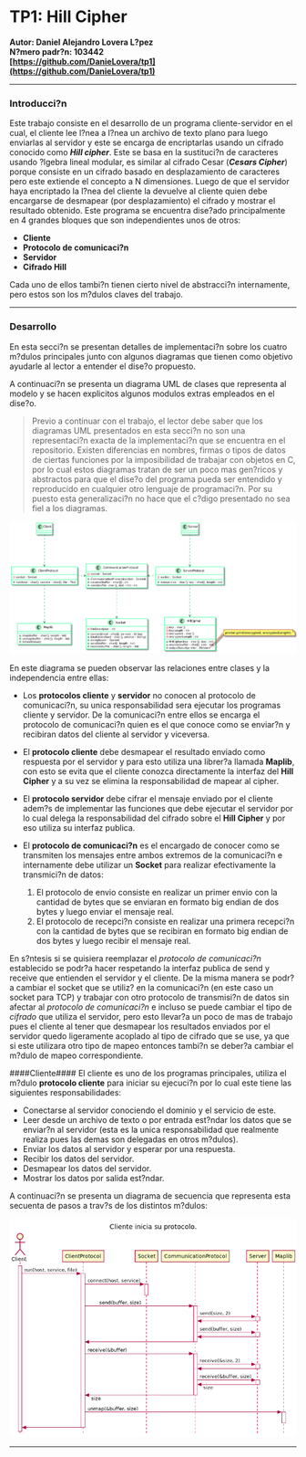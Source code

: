 # TP1: Hill Cipher #
**Autor: Daniel Alejandro Lovera L?pez**  
**N?mero padr?n: 103442**  
**[https://github.com/DanieLovera/tp1](https://github.com/DanieLovera/tp1)**  

---
### Introducci?n ###  
Este trabajo consiste en el desarrollo de un programa cliente-servidor  en el cual, el cliente lee l?nea a l?nea un archivo de texto plano para luego enviarlas al servidor y este se encarga de encriptarlas usando un cifrado conocido como ***Hill cipher***. Este se basa en la sustituci?n de caracteres usando ?lgebra lineal modular, es similar al cifrado Cesar (***Cesars Cipher***) porque consiste en un cifrado basado en desplazamiento de caracteres pero este  extiende el concepto a N dimensiones. Luego de que el servidor haya encriptado la l?nea del cliente la devuelve al cliente quien debe encargarse de desmapear (por desplazamiento) el cifrado y mostrar el resultado obtenido.
Este programa se encuentra dise?ado principalmente en 4 grandes bloques que son independientes unos de otros:  
  
- **Cliente**  
- **Protocolo de comunicaci?n**  
- **Servidor**  
- **Cifrado Hill**  
  
Cada uno de ellos tambi?n tienen cierto nivel de abstracci?n internamente, pero estos son los m?dulos claves del trabajo.  

---
### Desarrollo ###  
  
En esta secci?n se presentan detalles de implementaci?n sobre los cuatro m?dulos principales junto con algunos diagramas que tienen como objetivo ayudarle al lector a entender el dise?o propuesto.  
  
A continuaci?n se presenta un diagrama UML de clases que representa al modelo y se hacen explicitos algunos modulos extras empleados en el dise?o.  
> Previo a continuar con el trabajo, el lector debe saber que los diagramas UML presentados en esta secci?n no son una representaci?n exacta de la implementaci?n que se encuentra en el repositorio. Existen diferencias en nombres, firmas o tipos de datos de ciertas funciones por la imposibilidad de trabajar con objetos en C, por lo cual estos diagramas tratan de ser un poco mas gen?ricos y abstractos para que el dise?o del programa pueda ser entendido y reproducido en cualquier otro lenguaje de programaci?n. Por su puesto esta generalizaci?n no hace que el c?digo presentado no sea fiel a los diagramas.
  
![Diagrama de clases](./images/diagrama_01.png)
  
En este diagrama se pueden observar las relaciones entre clases y la independencia entre ellas:  
  
- Los **protocolos cliente** y **servidor** no conocen al protocolo de comunicaci?n, su unica responsabilidad sera ejecutar los programas cliente y servidor. De la comunicaci?n entre ellos se encarga el protocolo de comunicaci?n quien es el que conoce como se enviar?n y recibiran datos del cliente al servidor y viceversa.  
- El **protocolo cliente** debe desmapear el resultado enviado como respuesta por el servidor y para esto utiliza una  librer?a llamada **Maplib**, con esto se evita que el cliente conozca directamente la interfaz del **Hill Cipher** y a su vez se elimina la responsabilidad de mapear al cipher.
- El **protocolo servidor** debe cifrar el mensaje enviado por el cliente adem?s de implementar las funciones que debe ejecutar el servidor por lo cual delega la responsabilidad del cifrado sobre el **Hill Cipher** y por eso utiliza su interfaz publica.  
- El **protocolo de comunicaci?n** es el encargado de conocer como se transmiten los mensajes entre ambos extremos de la comunicaci?n e internamente debe utilizar un **Socket** para realizar efectivamente la transmici?n de datos:   

    1. El protocolo de envio consiste en realizar un primer envio con la cantidad de bytes que se enviaran en formato big endian de dos bytes y luego enviar el mensaje real.
    2. El protocolo de recepci?n consiste en realizar una primera recepci?n con la cantidad de bytes que se recibiran en formato big endian de dos bytes y luego recibir el mensaje real.  

En s?ntesis si se quisiera reemplazar el *protocolo de comunicaci?n* establecido se podr?a hacer respetando la interfaz publica de send y receive que entienden el servidor y el cliente. De la misma manera se podr?a cambiar el socket que se utiliz? en la comunicaci?n (en este caso un socket para TCP) y trabajar con otro protocolo de transmisi?n de datos sin afectar al *protocolo de comunicaci?n* e incluso se puede cambiar el tipo de *cifrado* que utiliza el servidor, pero esto llevar?a un poco de mas de trabajo pues el cliente al tener que desmapear los resultados enviados por el servidor quedo ligeramente acoplado al tipo de cifrado que se use, ya que si este utilizara otro tipo de mapeo entonces tambi?n se deber?a cambiar el m?dulo de mapeo correspondiente.  
  
####Cliente####
El cliente es uno de los programas principales, utiliza el m?dulo **protocolo cliente** para iniciar su ejecuci?n por lo cual este tiene las siguientes responsabilidades:  
  
- Conectarse al servidor conociendo el dominio y el servicio de este.  
- Leer desde un archivo de texto o por entrada est?ndar los datos que se enviar?n al servidor (esta es la unica responsabilidad que realmente realiza pues las demas son delegadas en otros m?dulos).  
- Enviar los datos al servidor y esperar por una respuesta.
- Recibir los datos del servidor.
- Desmapear los datos del servidor.
- Mostrar los datos por salida est?ndar.

A continuaci?n se presenta un diagrama de secuencia que representa esta secuenta de pasos a trav?s de los distintos m?dulos:  
  
![Diagrama de secuencia de Cliente](./images/diagrama_02-Cliente_inicia_su_protocolo_.png)  
  









---
